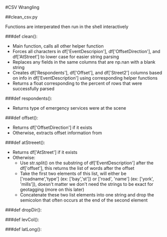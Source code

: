 #CSV Wrangling

##clean_csv.py

Functions are interperated then run in the shell interactively

###def clean():
- Main function, calls all other helper function
- Forces all characters in df['EventDescripion'], df['OffsetDirection'], and df['AtStreet'] to lower case for easier string parsing
- Replaces any fields in the same columns that are np.nan with a blank string
- Creates df['Respondents'], df['Offset'], and df['Street2'] columns based on info in df['EventDescription'] using corresponding helper functions
- Returns a float corresponding to the percent of rows that were successfully parsed

###def respondents():
- Returns type of emergency services were at the scene

###def offset():
- Returns df['OffsetDirection'] if it exists
- Otherwise, extracts offset information from 

###def atStreeet():
- Returns df['AtStreet'] if it exists
- Otherwise:
  - Use str.split() on the substring of df['EventDescription'] after the df['offset'], this returns the list of words after the offset
  - Take the first two elements of this list, will either be ['roadname','type'] (ex: ['bay','st']) or ['road', 'name'] (ex: ['york', 'mills']), doesn't matter we don't need the strings to be exact for geotagging (more on this later)
  - Concatenate these two list elements into one string and drop the semicolon that often occurs at the end of the second element

###def dropDir():

###def levCol():

###def latLong():



